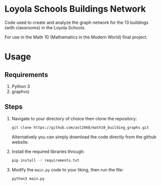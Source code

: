 # Loyola Schools Buildings Network
Code used to create and analyze the graph network for the 13 buildings (with classrooms) in the Loyola Schools.

For use in the Math 10 (Mathematics in the Modern World) final project.

# Usage
## Requirements
1. Python 3
2. graphviz

## Steps
1. Navigate to your directory of choice then clone the repository:
    ```sh
    git clone https://github.com/axl2468/math10_building_graphs.git
    ```
    Alternatively you can simply download the code directly from the github website.

2. Install the required libraries through:
    ```sh
    pip install -r requirements.txt
    ```

3. Modify the ```main.py``` code to your liking, then run the file:
    ```sh
    python3 main.py
    ```